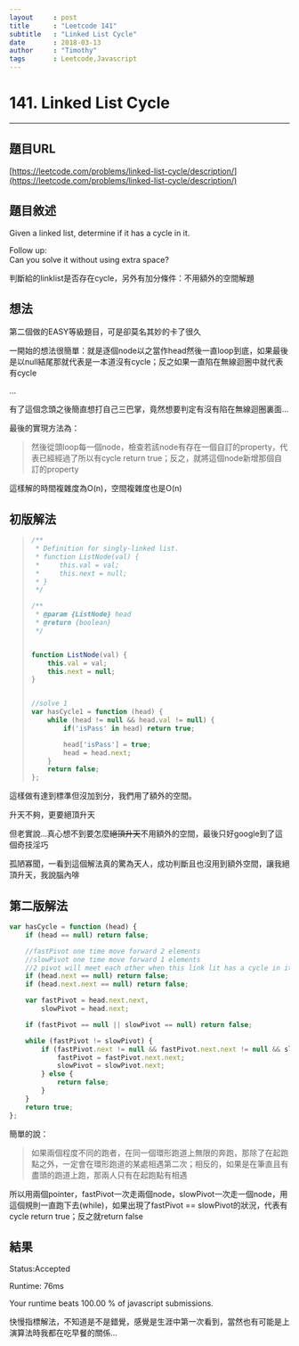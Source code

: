 ```yaml
---
layout     : post
title      : "Leetcode 141"
subtitle   : "Linked List Cycle"
date       : 2018-03-13
author     : "Timothy"
tags       : Leetcode,Javascript
---
```

# 141. Linked List Cycle

---

## 題目URL

[https://leetcode.com/problems/linked-list-cycle/description/](https://leetcode.com/problems/linked-list-cycle/description/)



## 題目敘述

Given a linked list, determine if it has a cycle in it.

Follow up:  
Can you solve it without using extra space?



判斷給的linklist是否存在cycle，另外有加分條件：不用額外的空間解題



## 想法

第二個做的EASY等級題目，可是卻莫名其妙的卡了很久

一開始的想法很簡單：就是逐個node以之當作head然後一直loop到底，如果最後是以null結尾那就代表是一本道沒有cycle；反之如果一直陷在無線迴圈中就代表有cycle

...

有了這個念頭之後簡直想打自己三巴掌，竟然想要判定有沒有陷在無線迴圈裏面...



最後的實現方法為：

> 然後從頭loop每一個node，檢查若該node有存在一個自訂的property，代表已經經過了所以有cycle return true；反之，就將這個node新增那個自訂的property

這樣解的時間複雜度為O\(n\)，空間複雜度也是O\(n\)



## 初版解法

> ```js
> /**
>  * Definition for singly-linked list.
>  * function ListNode(val) {
>  *     this.val = val;
>  *     this.next = null;
>  * }
>  */
>
> /**
>  * @param {ListNode} head
>  * @return {boolean}
>  */
>
>
> function ListNode(val) {
>     this.val = val;
>     this.next = null;
> }
>
>
> //solve 1
> var hasCycle1 = function (head) {
>     while (head != null && head.val != null) {
>         if('isPass' in head) return true;
>
>         head['isPass'] = true;
>         head = head.next;
>     }
>     return false;
> };
>
> ```

這樣做有達到標準但沒加到分，我們用了額外的空間。

升天不夠，更要絕頂升天

但老實說...真心想不到要怎麼~~絕頂升天~~不用額外的空間，最後只好google到了這個奇技淫巧

孤陋寡聞，一看到這個解法真的驚為天人，成功判斷且也沒用到額外空間，讓我絕頂升天，我說腦內啡



## 第二版解法

```js
var hasCycle = function (head) {
    if (head == null) return false;

    //fastPivot one time move forward 2 elements
    //slowPivot one time move forward 1 elements
    //2 pivot will meet each other when this link lit has a cycle in it
    if (head.next == null) return false;
    if (head.next.next == null) return false;

    var fastPivot = head.next.next,
        slowPivot = head.next;

    if (fastPivot == null || slowPivot == null) return false;

    while (fastPivot != slowPivot) {
        if (fastPivot.next != null && fastPivot.next.next != null && slowPivot.next != null) {
            fastPivot = fastPivot.next.next;
            slowPivot = slowPivot.next;
        } else {
            return false;
        }
    }
    return true;
};
```

簡單的說：

> 如果兩個程度不同的跑者，在同一個環形跑道上無限的奔跑，那除了在起跑點之外，一定會在環形跑道的某處相遇第二次；相反的，如果是在筆直且有盡頭的跑道上跑，那兩人只有在起跑點有相遇

所以用兩個pointer，fastPivot一次走兩個node，slowPivot一次走一個node，用這個規則一直跑下去\(while\)，如果出現了fastPivot == slowPivot的狀況，代表有cycle return true；反之就return false



## 結果

Status:Accepted

Runtime: 76ms

Your runtime beats 100.00 % of javascript submissions.

快慢指標解法，不知道是不是錯覺，感覺是生涯中第一次看到，當然也有可能是上演算法時我都在吃早餐的關係...

